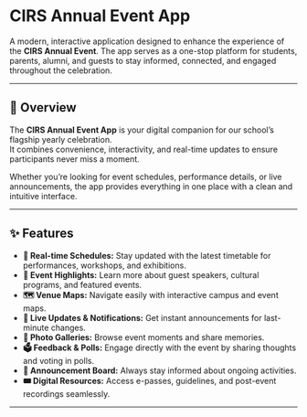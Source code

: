 # CIRS Annual Event App

A modern, interactive application designed to enhance the experience of the **CIRS Annual Event**. The app serves as a one-stop platform for students, parents, alumni, and guests to stay informed, connected, and engaged throughout the celebration.

---

## 📖 Overview
The **CIRS Annual Event App** is your digital companion for our school’s flagship yearly celebration.  
It combines convenience, interactivity, and real-time updates to ensure participants never miss a moment.  

Whether you’re looking for event schedules, performance details, or live announcements, the app provides everything in one place with a clean and intuitive interface.

---

## ✨ Features
- **📅 Real-time Schedules:** Stay updated with the latest timetable for performances, workshops, and exhibitions.  
- **🎤 Event Highlights:** Learn more about guest speakers, cultural programs, and featured events.  
- **🗺️ Venue Maps:** Navigate easily with interactive campus and event maps.  
- **🔔 Live Updates & Notifications:** Get instant announcements for last-minute changes.  
- **📸 Photo Galleries:** Browse event moments and share memories.  
- **🗳️ Feedback & Polls:** Engage directly with the event by sharing thoughts and voting in polls.  
- **📢 Announcement Board:** Always stay informed about ongoing activities.  
- **🎟️ Digital Resources:** Access e-passes, guidelines, and post-event recordings seamlessly.  

---
